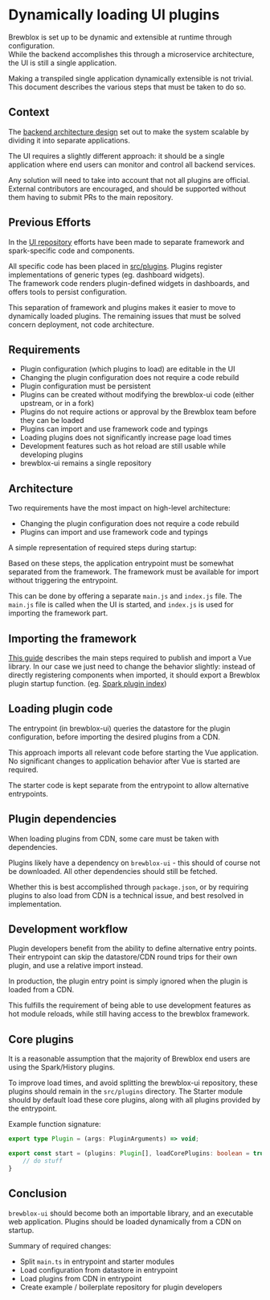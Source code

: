 # Dynamically loading UI plugins

Brewblox is set up to be dynamic and extensible at runtime through configuration. <br>
While the backend accomplishes this through a microservice architecture, the UI is still a single application.

Making a transpiled single application dynamically extensible is not trivial. 
This document describes the various steps that must be taken to do so.

## Context

The [backend architecture design](./subprojects.html) set out to make the system scalable by dividing it into separate applications.

The UI requires a slightly different approach: it should be a single application where end users can monitor and control all backend services.

Any solution will need to take into account that not all plugins are official. 
External contributors are encouraged, and should be supported without them having to submit PRs to the main repository.

## Previous Efforts

In the [UI repository][ui-repo] efforts have been made to separate framework and spark-specific code and components.

All specific code has been placed in [src/plugins][ui-plugin-dir].
Plugins register implementations of generic types (eg. dashboard widgets). <br>
The framework code renders plugin-defined widgets in dashboards, and offers tools to persist configuration.

This separation of framework and plugins makes it easier to move to dynamically loaded plugins.
The remaining issues that must be solved concern deployment, not code architecture.

## Requirements

- Plugin configuration (which plugins to load) are editable in the UI
- Changing the plugin configuration does not require a code rebuild
- Plugin configuration must be persistent
- Plugins can be created without modifying the brewblox-ui code (either upstream, or in a fork)
- Plugins do not require actions or approval by the Brewblox team before they can be loaded
- Plugins can import and use framework code and typings
- Loading plugins does not significantly increase page load times
- Development features such as hot reload are still usable while developing plugins
- brewblox-ui remains a single repository

## Architecture

Two requirements have the most impact on high-level architecture:

- Changing the plugin configuration does not require a code rebuild
- Plugins can import and use framework code and typings

A simple representation of required steps during startup:
<PlantUml src="dynamic_ui_model.puml" title="Dynamic UI sequence"/>

Based on these steps, the application entrypoint must be somewhat separated from the framework. The framework must be available for import without triggering the entrypoint.

This can be done by offering a separate `main.js` and `index.js` file. The `main.js` file is called when the UI is started, and `index.js` is used for importing the framework part.

## Importing the framework

[This guide][publish-vue] describes the main steps required to publish and import a Vue library.
In our case we just need to change the behavior slightly: instead of directly registering components when imported, it should export a Brewblox plugin startup function. (eg. [Spark plugin index][spark-plugin-index])

## Loading plugin code

<PlantUml src="dynamic_ui_starter.puml" title="Dynamic UI Starter"/>

The entrypoint (in brewblox-ui) queries the datastore for the plugin configuration, before importing the desired plugins from a CDN.

This approach imports all relevant code before starting the Vue application. No significant changes to application behavior after Vue is started are required.

The starter code is kept separate from the entrypoint to allow alternative entrypoints.

## Plugin dependencies

When loading plugins from CDN, some care must be taken with dependencies.

Plugins likely have a dependency on `brewblox-ui` - this should of course not be downloaded. All other dependencies should still be fetched.

Whether this is best accomplished through `package.json`, or by requiring plugins to also load from CDN is a technical issue, and best resolved in implementation.

## Development workflow

<PlantUml src="dynamic_ui_devstarter.puml" title="Plugin Development Startup"/>

Plugin developers benefit from the ability to define alternative entry points. Their entrypoint can skip the datastore/CDN round trips for their own plugin, and use a relative import instead.

In production, the plugin entry point is simply ignored when the plugin is loaded from a CDN.

This fulfills the requirement of being able to use development features as hot module reloads, while still having access to the brewblox framework.

## Core plugins

It is a reasonable assumption that the majority of Brewblox end users are using the Spark/History plugins. <br>

To improve load times, and avoid splitting the brewblox-ui repository, these plugins should remain in the `src/plugins` directory.
The Starter module should by default load these core plugins, along with all plugins provided by the entrypoint.

Example function signature:
```typescript
export type Plugin = (args: PluginArguments) => void;

export const start = (plugins: Plugin[], loadCorePlugins: boolean = true) => {
    // do stuff
}
```

## Conclusion

`brewblox-ui` should become both an importable library, and an executable web application. Plugins should be loaded dynamically from a CDN on startup.

Summary of required changes:

- Split `main.ts` in entrypoint and starter modules
- Load configuration from datastore in entrypoint
- Load plugins from CDN in entrypoint
- Create example / boilerplate repository for plugin developers



[ui-repo]: https://github.com/Brewblox/brewblox-ui
[ui-plugin-dir]: https://github.com/Brewblox/brewblox-ui/tree/develop/src/plugins
[publish-vue]: https://medium.com/justfrontendthings/how-to-create-and-publish-your-own-vuejs-component-library-on-npm-using-vue-cli-28e60943eed3
[spark-plugin-index]: https://github.com/Brewblox/brewblox-ui/blob/develop/src/plugins/spark/index.ts
